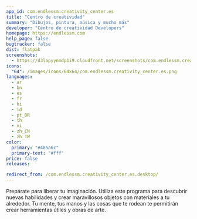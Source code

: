 ```yaml
---
app_id: com.endlessm.creativity_center.es
title: "Centro de creatividad"
summary: "Dibujos, pintura, música y mucho más"
developer: "Centro de creatividad Developers"
homepage: https://endlessm.com
help_page: false
bugtracker: false
dist: flatpak
screenshots:
  - https://d3lapyynmdp1i9.cloudfront.net/screenshots/com.endlessm.creativity_center.es/C/com.endlessm.creativity_center.es-screenshot1.jpg
icons:
  "64": /images/icons/64x64/com.endlessm.creativity_center.es.png
languages:
  - ar
  - bn
  - es
  - fr
  - hi
  - id
  - pt_BR
  - th
  - vi
  - zh_CN
  - zh_TW
color:
  primary: "#485a6c"
  primary-text: "#fff"
price: false
releases:

redirect_from: /com.endlessm.creativity_center.es.desktop/
---
```


<p>Prepárate para liberar tu imaginación. Utiliza este programa para descubrir nuevas habilidades y crear maravillosos objetos con materiales a tu alrededor. Tu mente, tus manos y las cosas que te rodean te permitirán crear herramientas útiles y obras de arte.</p>